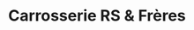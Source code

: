 ---
title: "Carrosserie RS & Frères"
url: /velaux/carrosserie-rs-et-freres/
shop: réparation de voitures
---